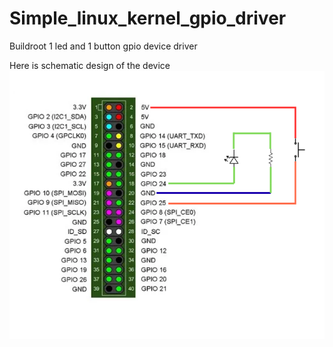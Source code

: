 # Simple_linux_kernel_gpio_driver
Buildroot 1 led and 1 button gpio device driver

Here is schematic design of the device
![alt text](schematic_design.png "Title")
